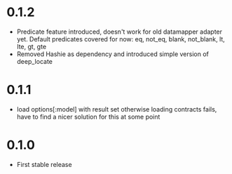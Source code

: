 # 0.1.2

* Predicate feature introduced, doesn't work for old datamapper adapter yet. Default predicates covered for now: eq, not_eq, blank, not_blank, lt, lte, gt, gte
* Removed Hashie as dependency and introduced simple version of deep_locate

# 0.1.1

* load options[:model] with result set otherwise loading contracts fails, have to find a nicer solution for this at some point

# 0.1.0

* First stable release
